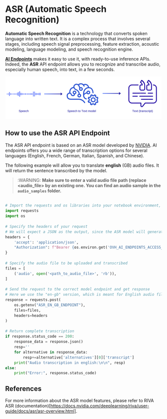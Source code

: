 # ASR (Automatic Speech Recognition)

**Automatic Speech Recognition** is a technology that converts spoken language into written text. It is a complex process that involves several stages, including speech signal
preprocessing, feature extraction, acoustic modeling, language modeling, and speech recognition engine.

**[AI Endpoints](https://endpoints.ai.cloud.ovh.net/)** makes it easy to use it, with ready-to-use inference APIs. Indeed, the **ASR** API endpoint allows you to recognize and transcribe audio, especially human speech, into text, in a few seconds.

![ASR](./images/ASR.png)

## How to use the ASR API Endpoint

The ASR API endpoint is based on an ASR model developed by [NVIDIA](https://www.nvidia.com/en-gb/). AI endpoints offers you a wide range of transcription options for several languages (English, French, German, Italian, Spanish, and Chinese). 

The following example will allow you to translate **english** (GB) audio files. It will return the sentence transcribed by the model.

> :WARNING: **Make sure to enter a valid audio file path (replace <audio_file> by an existing one. You can find an audio sample in the `audio_samples` folder.**

```python

# Import the requests and os libraries into your notebook environment, if not already done
import requests
import os

# Specify the headers of your request 
# We will expect a JSON as the output, since the ASR model will generate text.
headers = {
    'accept': 'application/json',
    "Authorization": f"Bearer {os.environ.get('OVH_AI_ENDPOINTS_ACCESS_TOKEN')}",
}

# Specify the audio file to be uploaded and transcribed
files = [
    ('audio', open('<path_to_audio_file>', 'rb')),
]

# Send the request to the correct model endpoint and get response 
# Here we use the "en-gb" version, which is meant for English audio files.
response = requests.post(
    os.getenv("ASR_EN_GB_ENDPOINT"), 
    files=files, 
    headers=headers
)

# Return complete transcription
if response.status_code == 200:
    response_data = response.json()
    resp=''
    for alternative in response_data:
        resp+=alternative['alternatives'][0]['transcript']
    print("Audio transcription in english:\n\n", resp)
else:
    print("Error:", response.status_code)
```

## References

For more information about the ASR model features, please refer to RIVA ASR (documentation)[https://docs.nvidia.com/deeplearning/riva/user-guide/docs/asr/asr-overview.html].